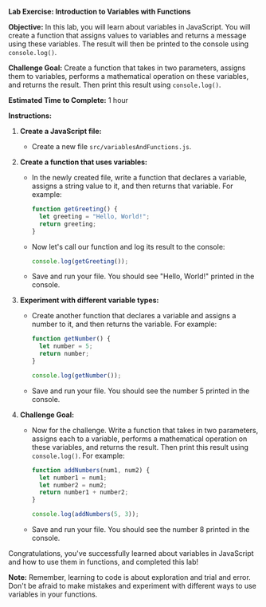 **Lab Exercise: Introduction to Variables with Functions**

**Objective:** In this lab, you will learn about variables in JavaScript. You will create a function that assigns values to variables and returns a message using these variables. The result will then be printed to the console using `console.log()`.

**Challenge Goal:** Create a function that takes in two parameters, assigns them to variables, performs a mathematical operation on these variables, and returns the result. Then print this result using `console.log()`.

**Estimated Time to Complete:** 1 hour

**Instructions:**

1. **Create a JavaScript file:**
    - Create a new file `src/variablesAndFunctions.js`.

2. **Create a function that uses variables:**
    - In the newly created file, write a function that declares a variable, assigns a string value to it, and then returns that variable. For example:
        ```javascript
        function getGreeting() {
          let greeting = "Hello, World!";
          return greeting;
        }
        ```
    - Now let's call our function and log its result to the console:
        ```javascript
        console.log(getGreeting());
        ```
    - Save and run your file. You should see "Hello, World!" printed in the console.

3. **Experiment with different variable types:**
    - Create another function that declares a variable and assigns a number to it, and then returns the variable. For example:
        ```javascript
        function getNumber() {
          let number = 5;
          return number;
        }

        console.log(getNumber());
        ```
    - Save and run your file. You should see the number 5 printed in the console.

4. **Challenge Goal:**
    - Now for the challenge. Write a function that takes in two parameters, assigns each to a variable, performs a mathematical operation on these variables, and returns the result. Then print this result using `console.log()`. For example:
        ```javascript
        function addNumbers(num1, num2) {
          let number1 = num1;
          let number2 = num2;
          return number1 + number2;
        }

        console.log(addNumbers(5, 3));
        ```
    - Save and run your file. You should see the number 8 printed in the console.

Congratulations, you've successfully learned about variables in JavaScript and how to use them in functions, and completed this lab!

**Note:** Remember, learning to code is about exploration and trial and error. Don't be afraid to make mistakes and experiment with different ways to use variables in your functions.